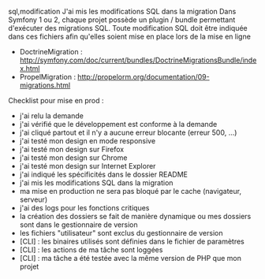sql,modification
J'ai mis les modifications SQL dans la migration
Dans Symfony 1 ou 2, chaque projet possède un plugin / bundle permettant
d'exécuter des migrations SQL. Toute modification SQL doit être indiquée
dans ces fichiers afin qu'elles soient mise en place lors de la mise en
ligne

* DoctrineMigration : http://symfony.com/doc/current/bundles/DoctrineMigrationsBundle/index.html
* PropelMigration : http://propelorm.org/documentation/09-migrations.html


Checklist pour mise en prod :
* j'ai relu la demande
* j'ai vérifié que le développement est conforme à la demande
* j'ai cliqué partout et il n'y a aucune erreur blocante (erreur 500, ...)
* j'ai testé mon design en mode responsive
* j'ai testé mon design sur Firefox
* j'ai testé mon design sur Chrome
* j'ai testé mon design sur Internet Explorer
* j'ai indiqué les spécificités dans le dossier README
* j'ai mis les modifications SQL dans la migration
* ma mise en production ne sera pas bloqué par le cache (navigateur, serveur)
* j'ai des logs pour les fonctions critiques
* la création des dossiers se fait de manière dynamique ou mes dossiers sont dans le gestionnaire de version
* les fichiers "utilisateur" sont exclus du gestionnaire de version
* [CLI] : les binaires utilisés sont définies dans le fichier de paramètres
* [CLI] : les actions de ma tâche sont loggées
* [CLI] : ma tâche a été testée avec la même version de PHP que mon projet